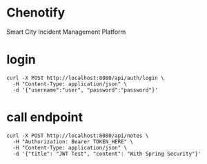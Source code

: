 # Chenotify
Smart City Incident Management Platform


# login
```
curl -X POST http://localhost:8080/api/auth/login \
  -H "Content-Type: application/json" \
  -d '{"username":"user", "password":"password"}'
```

# call  endpoint

```
curl -X POST http://localhost:8080/api/notes \
  -H "Authorization: Bearer TOKEN_HERE" \
  -H "Content-Type: application/json" \
  -d '{"title": "JWT Test", "content": "With Spring Security"}'

```
